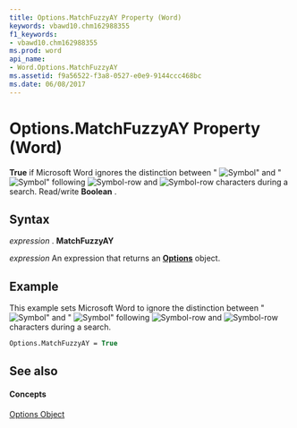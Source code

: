 ```yaml
---
title: Options.MatchFuzzyAY Property (Word)
keywords: vbawd10.chm162988355
f1_keywords:
- vbawd10.chm162988355
ms.prod: word
api_name:
- Word.Options.MatchFuzzyAY
ms.assetid: f9a56522-f3a8-0527-e0e9-9144ccc468bc
ms.date: 06/08/2017
---
```



# Options.MatchFuzzyAY Property (Word)

 **True** if Microsoft Word ignores the distinction between "
![Symbol](images/fe289_ZA06051768.gif)" and "
![Symbol](images/fe241_ZA06051721.gif)" following 
![Symbol](images/fe144_ZA06051649.gif)-row and 
![Symbol](images/fe209_ZA06051695.gif)-row characters during a search. Read/write **Boolean** .


## Syntax

 _expression_ . **MatchFuzzyAY**

 _expression_ An expression that returns an **[Options](options-object-word.md)** object.


## Example

This example sets Microsoft Word to ignore the distinction between "
![Symbol](images/fe289_ZA06051768.gif)" and "
![Symbol](images/fe241_ZA06051721.gif)" following 
![Symbol](images/fe144_ZA06051649.gif)-row and 
![Symbol](images/fe209_ZA06051695.gif)-row characters during a search.


```vb
Options.MatchFuzzyAY = True
```


## See also


#### Concepts


[Options Object](options-object-word.md)

